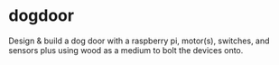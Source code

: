 # dogdoor
Design &amp; build a dog door with a raspberry pi, motor(s), switches, and sensors plus using wood as a medium to bolt the devices onto.
